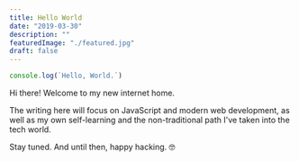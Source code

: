 ```yaml
---
title: Hello World
date: "2019-03-30"
description: ""
featuredImage: "./featured.jpg"
draft: false
---
```


```js
console.log(`Hello, World.`)
```

Hi there! Welcome to my new internet home.

The writing here will focus on JavaScript and modern web development, as well as my own self-learning and the non-traditional path I've taken into the tech world.

Stay tuned. And until then, happy hacking. 🤓
